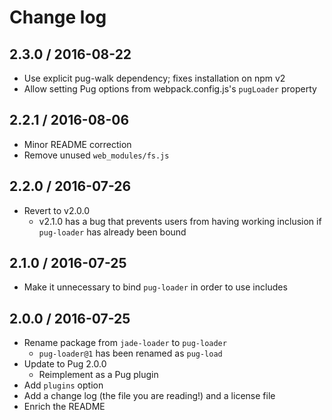 # Change log

## 2.3.0 / 2016-08-22

- Use explicit pug-walk dependency; fixes installation on npm v2
- Allow setting Pug options from webpack.config.js's `pugLoader` property

## 2.2.1 / 2016-08-06

- Minor README correction
- Remove unused `web_modules/fs.js`

## 2.2.0 / 2016-07-26

- Revert to v2.0.0
  - v2.1.0 has a bug that prevents users from having working inclusion if
    `pug-loader` has already been bound

## 2.1.0 / 2016-07-25

- Make it unnecessary to bind `pug-loader` in order to use includes

## 2.0.0 / 2016-07-25

- Rename package from `jade-loader` to `pug-loader`
  - `pug-loader@1` has been renamed as `pug-load`
- Update to Pug 2.0.0
  - Reimplement as a Pug plugin
- Add `plugins` option
- Add a change log (the file you are reading!) and a license file
- Enrich the README

